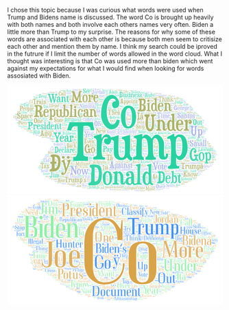 I chose this topic because I was curious what words were used when Trump and Bidens name is discussed. The word Co is brought up heavily with both names and both involve each others names very often. Biden a little more than Trump to my surprise. The reasons for why some of these words are associated with each other is because both men seem to critisize each other and mention them by name. I think my search could be iproved in the futrure if I limit the number of words allowed in the word cloud. What I thought was interesting is that Co was used more than biden which went against my expectations for what I would find when looking for words assosiated with Biden.


![](img/Trump_words.png)
![](img/Biden_words.png)
